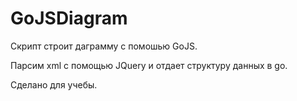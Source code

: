 # GoJSDiagram

Скрипт строит даграмму с помошью GoJS.

Парсим xml с помощью JQuery и отдает структуру данных в go.

Сделано для учебы. 
